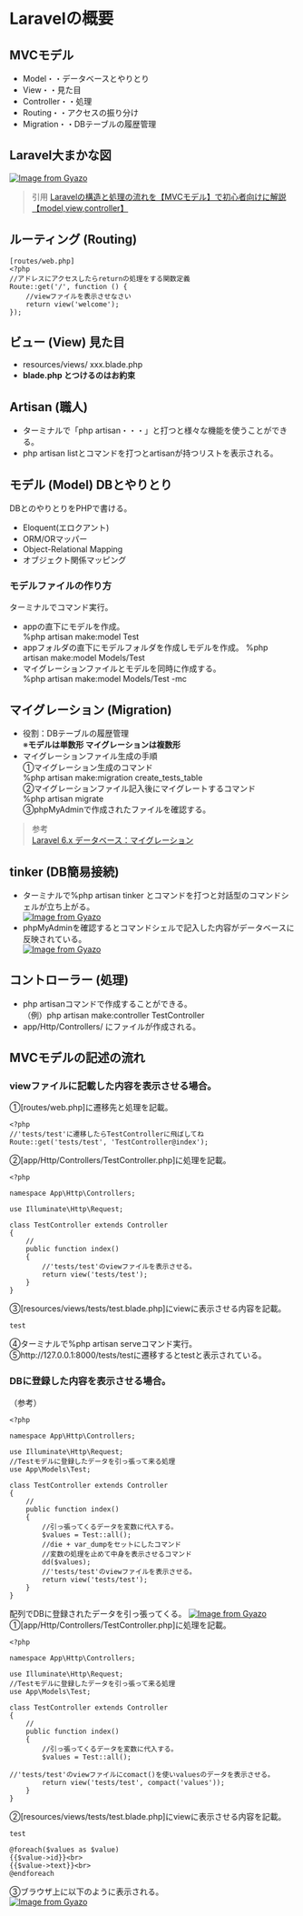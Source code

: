 # Laravelの概要  
## MVCモデル  
* Model・・データベースとやりとり  
* View・・見た目  
* Controller・・処理  
* Routing・・アクセスの振り分け   
* Migration・・DBテーブルの履歴管理  
## Laravel大まかな図  
[![Image from Gyazo](https://i.gyazo.com/2125c273c4166b750c81ea4e076cc02b.png)](https://gyazo.com/2125c273c4166b750c81ea4e076cc02b)
> 引用
[Laravelの構造と処理の流れを【MVCモデル】で初心者向けに解説【model,view,controller】](https://hikopro.com/laravel-mvc/)
## ルーティング (Routing)
```
[routes/web.php]
<?php
//アドレスにアクセスしたらreturnの処理をする関数定義
Route::get('/', function () {
    //viewファイルを表示させなさい
    return view('welcome');
});
```
## ビュー (View) 見た目  
* resources/views/ xxx.blade.php  
* **blade.php とつけるのはお約束**  
## Artisan (職人)  
* ターミナルで「php artisan・・・」と打つと様々な機能を使うことができる。  
* php artisan listとコマンドを打つとartisanが持つリストを表示される。  
## モデル (Model) DBとやりとり  
DBとのやりとりをPHPで書ける。  
* Eloquent(エロクアント)  
* ORM/ORマッパー   
* Object-Relational Mapping  
* オブジェクト関係マッピング  
### モデルファイルの作り方  
ターミナルでコマンド実行。  
* appの直下にモデルを作成。  
%php artisan make:model Test  
* appフォルダの直下にモデルフォルダを作成しモデルを作成。 
%php artisan make:model Models/Test  
* マイグレーションファイルとモデルを同時に作成する。  
%php artisan make:model Models/Test -mc  
## マイグレーション (Migration)  
* 役割：DBテーブルの履歴管理  
※**モデルは単数形 マイグレーションは複数形**  
* マイグレーションファイル生成の手順  
①マイグレーション生成のコマンド  
%php artisan make:migration create_tests_table  
②マイグレーションファイル記入後にマイグレートするコマンド  
%php artisan migrate  
③phpMyAdminで作成されたファイルを確認する。  

> 参考  
[Laravel 6.x データベース：マイグレーション](https://readouble.com/laravel/6.x/ja/migrations.html)

## tinker (DB簡易接続)  
* ターミナルで%php artisan tinker とコマンドを打つと対話型のコマンドシェルが立ち上がる。  
[![Image from Gyazo](https://i.gyazo.com/e618f256b3d9998eb1fc07132e369c31.png)](https://gyazo.com/e618f256b3d9998eb1fc07132e369c31)
* phpMyAdminを確認するとコマンドシェルで記入した内容がデータベースに反映されている。  
[![Image from Gyazo](https://i.gyazo.com/0b4a67a29ce101cfe3344cd831f53aa0.png)](https://gyazo.com/0b4a67a29ce101cfe3344cd831f53aa0)

## コントローラー (処理)  
* php artisanコマンドで作成することができる。<br>（例）php artisan make:controller TestController  
* app/Http/Controllers/ にファイルが作成される。  

## MVCモデルの記述の流れ  
### viewファイルに記載した内容を表示させる場合。   
①[routes/web.php]に遷移先と処理を記載。  
```
<?php
//'tests/test'に遷移したらTestControllerに飛ばしてね
Route::get('tests/test', 'TestController@index');
```
②[app/Http/Controllers/TestController.php]に処理を記載。
```
<?php

namespace App\Http\Controllers;

use Illuminate\Http\Request;

class TestController extends Controller
{
    //
    public function index()
    {
        //'tests/test'のviewファイルを表示させる。
        return view('tests/test');
    }
}
```
③[resources/views/tests/test.blade.php]にviewに表示させる内容を記載。
```
test
```
④ターミナルで%php artisan serveコマンド実行。  
⑤http://127.0.0.1:8000/tests/testに遷移するとtestと表示されている。  
### DBに登録した内容を表示させる場合。  
（参考）
```
<?php

namespace App\Http\Controllers;

use Illuminate\Http\Request;
//Testモデルに登録したデータを引っ張って来る処理
use App\Models\Test;

class TestController extends Controller
{
    //
    public function index()
    {
        //引っ張ってくるデータを変数に代入する。
        $values = Test::all();
        //die + var_dumpをセットにしたコマンド
        //変数の処理を止めて中身を表示させるコマンド
        dd($values);
        //'tests/test'のviewファイルを表示させる。
        return view('tests/test');
    }
}
```
配列でDBに登録されたデータを引っ張ってくる。
[![Image from Gyazo](https://i.gyazo.com/0c0f73390a21cd64c90b0238fbfe11a5.png)](https://gyazo.com/0c0f73390a21cd64c90b0238fbfe11a5)
①[app/Http/Controllers/TestController.php]に処理を記載。
```
<?php

namespace App\Http\Controllers;

use Illuminate\Http\Request;
//Testモデルに登録したデータを引っ張って来る処理
use App\Models\Test;

class TestController extends Controller
{
    //
    public function index()
    {
        //引っ張ってくるデータを変数に代入する。
        $values = Test::all();

//'tests/test'のviewファイルにcomact()を使いvaluesのデータを表示させる。
        return view('tests/test', compact('values'));
    }
}
```
②[resources/views/tests/test.blade.php]にviewに表示させる内容を記載。
```
test

@foreach($values as $value)
{{$value->id}}<br>
{{$value->text}}<br>
@endforeach
```
③ブラウザ上に以下のように表示される。  
[![Image from Gyazo](https://i.gyazo.com/2be41f1f433d9187f401ce72b12d743b.png)](https://gyazo.com/2be41f1f433d9187f401ce72b12d743b)


